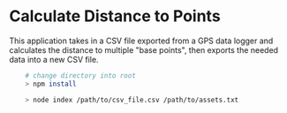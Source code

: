 # Calculate Distance to Points

This application takes in a CSV file exported from a GPS data logger and calculates the distance to multiple "base points", then exports the needed data into a new CSV file.


```bash
    # change directory into root
    > npm install

    > node index /path/to/csv_file.csv /path/to/assets.txt
```
